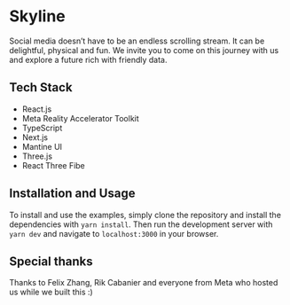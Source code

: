 # Skyline

Social media doesn’t have to be an endless scrolling stream. It can be delightful, physical and fun. We invite you to come on this journey with us and explore a future rich with friendly data.

## Tech Stack
- React.js
- Meta Reality Accelerator Toolkit
- TypeScript
- Next.js
- Mantine UI
- Three.js
- React Three Fibe

## Installation and Usage

To install and use the examples, simply clone the repository and install the dependencies with `yarn install`. Then run the development server with `yarn dev` and navigate to `localhost:3000` in your browser.

## Special thanks
Thanks to Felix Zhang, Rik Cabanier and everyone from Meta who hosted us while we built this :)
